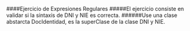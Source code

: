 ####Ejercicio de Expresiones Regulares
#####El ejercicio consiste en validar si la sintaxis de DNI y NIE es correcta.
######Use una clase abstarcta DocIdentidad, es la superClase de la clase DNI y NIE.
